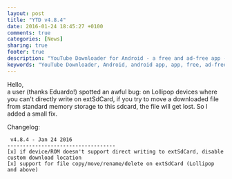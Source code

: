 ```yaml
---
layout: post
title: "YTD v4.8.4"
date: 2016-01-24 18:45:27 +0100
comments: true
categories: [News]
sharing: true
footer: true
description: "YouTube Downloader for Android - a free and ad-free app - new version"
keywords: "YouTube Downloader, Android, android app, app, free, ad-free, no ads, dentex, XDA, XDA_dentex, twidentex, YouTube, downloader, FFmpeg, audio, music, video, extraction, mp3, easy, dentex, 1080p, 720p, 480p, HD, 4K, 3gp, webm, mp4, m4a, ogg, flv, opus, 360°, 3D"
---
```

Hello,    
a user (thanks Eduardo!) spotted an awful bug: on Lollipop devices where you can't directly write on extSdCard, if you try to move a downloaded file from standard memory storage to this sdcard, the file will get lost. So I added a small fix.

Changelog:

     v4.8.4 - Jan 24 2016
    -----------------------------------
    [x] if device/ROM doesn't support direct writing to extSdCard, disable custom download location
    [x] support for file copy/move/rename/delete on extSdCard (Lollipop and above)
